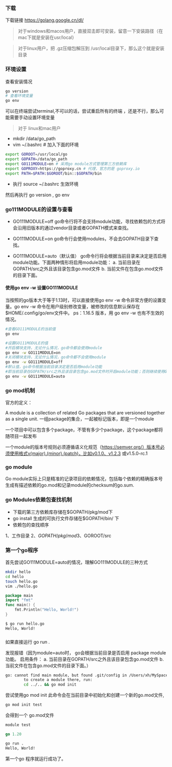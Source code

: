### 下载

下载链接 https://golang.google.cn/dl/

> 对于windows和macos用户，直接双击即可安装，留意一下安装路径（在mac下就是安装在usr/local）

> 对于linux用户，把 .gz压缩包解压到 /usr/local目录下，那么这个就是安装目录

### 环境设置
查看安装情况
```sh
go version
# 查看环境变量
go env
```

可以在终端尝试terminal,不可以的话，尝试重启所有的终端
，还是不行，那么可能需要手动设置环境变量

> 对于 linux和mac用户

* mkdir /data/go_path
* vim ~/.bashrc # 加入下面的环境
```sh
export GOROOT=/usr/local/go
export GOPATH=/data/go_path
export GO111MODULE=on # 采用go module方式管理第三方依赖库
export GOPROXY=https://goproxy.cn # 代理，官方的是 goproxy.io
export PATH=$PATH:$GOROOT/bin::$GOPATH/bin
```

* 执行 source ~/.bashrc 生效环境

然后再执行 go version , go env


### go111MODULE的设置与查看

* GO111MODULE=off
go命令行将不会支持module功能，寻找依赖包的方式将会沿用旧版本的通过vendor目录或者GOPATH模式来查找。

* GO111MODULE=on
go命令行会使用modules，不会去GOPATH目录下查找。

* GO111MODULE=auto（默认值）
go命令行将会根据当前目录来决定是否启用module功能。下面两种情形将启用module功能：
a. 当前目录在GOPATH/src之外且该目录包含go.mod文件
b. 当前文件在包含go.mod文件的目录下面。

#### 使用go env -w 设置GO111MODULE

当按照的go版本大于等于1.13时，可以直接使用go env -w 命令非常方便的设置变量。go env -w 命令在用户级别修改变量，被修改的信息默认保存在$HOME/.config/go/env文件中。
ps：1.16.5 版本，用 go env -w 也有不生效的情况。

```sh
#查看GO111MODULE的当前值
go env

#设置GO111MODULE的值
#开启模块支持，无论什么情况，go命令都会使用module
go env -w GO111MODULE=on
#关闭模块支持，无论什么情况，go命令都不会使用module
go env -w GO111MODULE=off
#默认值，go命令根据当前目录决定是否启用module功能
#即当前目录在GOPATH/src之外且该目录包含go.mod文件时开启module功能；否则继续使用GOPATH
go env -w GO111MODULE=auto
```

### go mod机制

官方的定义：

A module is a collection of related Go packages that are versioned together as a single unit. 一组package的集合，一起被标记版本，即是一个module

一个项目中可以包含多个package，不管有多少个package，这个package都将随项目一起发布

一个module的版本号规则必须遵循语义化规范（https://semver.org/）版本号必须使用格式v(major).(minor).(patch)，比如v0.1.0、v1.2.3 或v1.5.0-rc.1

### go module
Go module实际上只是精准的记录项目的依赖情况，包括每个依赖的精确版本号生成有描述依赖的go.mod和记录module的checksum的go.sum.

### go Modules依赖包查找机制
* 下载的第三方依赖库存储在$GOPATH/pkg/mod下
* go install 生成的可执行文件存储在$GOPATH/bin/ 下
* 依赖包的查找顺序

1、工作目录
2、$GOPATH/pkg/mod
3、$GOROOT/src

### 第一个go程序

首先尝试GO111MODULE=auto的情况，理解GO111MODULE的三种方式

```sh
mkdir hello
cd hello
touch hello.go
vim ./hello.go
```

```go
package main
import "fmt"
func main() {
    fmt.Println("Hello, World!")
}
```

```sh
$ go run hello.go
Hello, World!
```

### 

















如果直接运行 go run . 

发现报错（因为module=auto时， go会根据当前目录是否启用 package module功能。 启用条件： a. 当前目录在GOPATH/src之外且该目录包含go.mod文件
    b. 当前文件在包含go.mod文件的目录下面。）

```sh
go: cannot find main module, but found .git/config in /Users/xh/MySpace/front-end
        to create a module there, run:
        cd ../.. && go mod init
```

尝试使用go mod init 此命令会在当前目录中初始化和创建一个新的go.mod文件, 

```sh
go mod init test
```
会得到一个 go.mod文件

```go
module test

go 1.20
```

```sh
go run .
Hello, World!
```

第一个go 程序就运行成功了。








